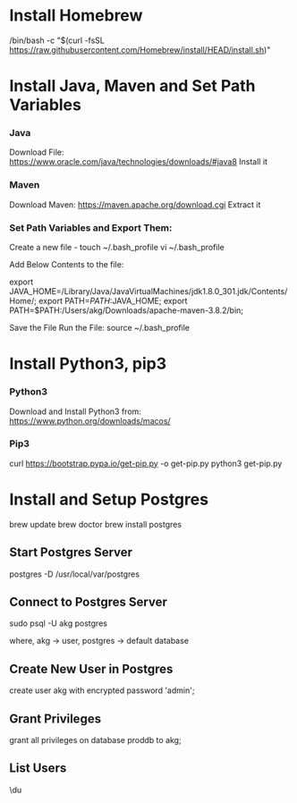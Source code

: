 # Install Homebrew
/bin/bash -c "$(curl -fsSL https://raw.githubusercontent.com/Homebrew/install/HEAD/install.sh)"

# Install Java, Maven and Set Path Variables

### Java
Download File: https://www.oracle.com/java/technologies/downloads/#java8
Install it

### Maven
Download Maven: https://maven.apache.org/download.cgi
Extract it

### Set Path Variables and Export Them:

Create a new file - touch ~/.bash_profile
                    vi ~/.bash_profile
                    
Add Below Contents to the file:        

export JAVA_HOME=/Library/Java/JavaVirtualMachines/jdk1.8.0_301.jdk/Contents/Home/;
export PATH=$PATH:$JAVA_HOME;
export PATH=$PATH:/Users/akg/Downloads/apache-maven-3.8.2/bin;

Save the File
Run the File: source ~/.bash_profile

# Install Python3, pip3

### Python3

Download and Install Python3 from: https://www.python.org/downloads/macos/

### Pip3
curl https://bootstrap.pypa.io/get-pip.py -o get-pip.py
python3 get-pip.py

# Install and Setup Postgres
brew update
brew doctor
brew install postgres

## Start Postgres Server
postgres -D /usr/local/var/postgres

## Connect to Postgres Server
sudo psql -U akg postgres

where, akg -> user,
postgres -> default database

## Create New User in Postgres
create user akg with encrypted password 'admin';

## Grant Privileges
grant all privileges on database proddb to akg;

## List Users
\du
